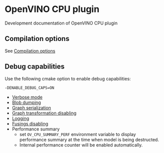 # OpenVINO CPU plugin
Development documentation of OpenVINO CPU plugin

## Compilation options
See [Compilation options](compilation_options.md)

## Debug capabilities
Use the following cmake option to enable debug capabilities:

`-DENABLE_DEBUG_CAPS=ON`

* [Verbose mode](verbose.md)
* [Blob dumping](blob_dumping.md)
* [Graph serialization](graph_serialization.md)
* [Graph transformation disabling](feature_disabling.md#graph-transformations)
* [Logging](logging.md)
* [Fusings disabling](fusing_disabling.md)
* Performance summary
    * set `OV_CPU_SUMMARY_PERF` environment variable to display performance summary at the time when model is being destructed.
    * Internal performance counter will be enabled automatically. 
